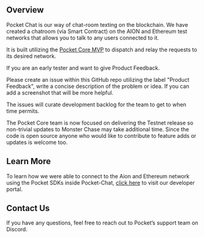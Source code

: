 ## Overview

Pocket Chat is our way of chat-room texting on the blockchain. We have created a chatroom (via Smart Contract) on the AION and Ethereum test networks that allows you to talk to any users connected to it. 

It is built utilizing the [Pocket Core MVP](https://docs.pokt.network/docs/whats-pocket-mvp) to dispatch and relay the requests to its desired network.

If you are an early tester and want to give Product Feedback.

Please create an issue within this GitHub repo utilizing the label "Product Feedback", write a concise description of the problem or idea. If you can add a screenshot that will be more helpful.

The issues will curate development backlog for the team to get to when time permits.

The Pocket Core team is now focused on delivering the Testnet release so non-trivial updates to Monster Chase may take additional time. Since the code is open source anyone who would like to contribute to feature adds or updates is welcome too.

## Learn More
To learn how we were able to connect to the Aion and Ethereum network using the Pocket SDKs inside Pocket-Chat, [click here](https://docs.pokt.network/docs/choose-your-network) to visit our developer portal. 

## Contact Us
If you have any questions, feel free to reach out to Pocket’s support team on Discord.  
